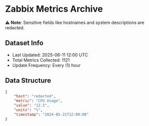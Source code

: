 # Zabbix Metrics Archive

⚠️ **Note**: Sensitive fields like hostnames and system descriptions are redacted.

## Dataset Info
- Last Updated: 2025-06-11 12:00 UTC
- Total Metrics Collected: 1121
- Update Frequency: Every (1) hour

## Data Structure
```json
{
    "host": "redacted",
    "metric": "CPU Usage",
    "value": "12.5",
    "units": "%",
    "timestamp": "2024-05-21T12:00:00"
}
```
